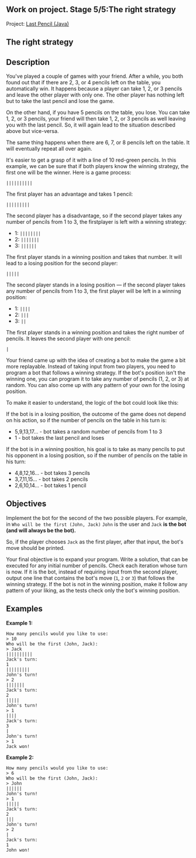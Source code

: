 ## Work on project. Stage 5/5:The right strategy

Project: [Last Pencil (Java)](https://hyperskill.org/projects/341)

## The right strategy

## Description

You've played a couple of games with your friend. After a while, you both found out that if there are 2, 3, or 4 pencils left on the table, you automatically win. It happens because a player can take 1, 2, or 3 pencils and leave the other player with only one. The other player has nothing left but to take the last pencil and lose the game.

On the other hand, if you have 5 pencils on the table, you lose. You can take 1, 2, or 3 pencils, your friend will then take 1, 2, or 3 pencils as well leaving you with the last pencil. So, it will again lead to the situation described above but vice-versa.

The same thing happens when there are 6, 7, or 8 pencils left on the table. It will eventually repeat all over again.

It's easier to get a grasp of it with a line of 10 red-green pencils. In this example, we can be sure that if both players know the winning strategy, the first one will be the winner. Here is a game process:

```
||||||||||
```

The first player has an advantage and takes 1 pencil:

```
|||||||||
```

The second player has a disadvantage, so if the second player takes any number of pencils from 1 to 3, the firstplayer is left with a winning strategy:

- 1: `||||||||`
- 2: `|||||||`
- 3: `||||||`

The first player stands in a winning position and takes that number. It will lead to a losing position for the second player:

```
|||||
```

The second player stands in a losing position — if the second player takes any number of pencils from 1 to 3, the first player will be left in a winning position:

- 1: `||||`
- 2: `|||`
- 3: `||`

The first player stands in a winning position and takes the right number of pencils. It leaves the second player with one pencil:

```
|
```

Your friend came up with the idea of creating a bot to make the game a bit more replayable. Instead of taking input from two players, you need to program a bot that follows a winning strategy. If the bot's position isn't the winning one, you can program it to take any number of pencils (1, 2, or 3) at random. You can also come up with any pattern of your own for the losing position.

To make it easier to understand, the logic of the bot could look like this:

If the bot is in a losing position, the outcome of the game does not depend on his action, so if the number of pencils on the table in his turn is:

- 5,9,13,17... - bot takes a random number of pencils from 1 to 3
- 1 - bot takes the last pencil and loses

If the bot is in a winning position, his goal is to take as many pencils to put his opponent in a losing position, so if the number of pencils on the table in his turn:

- 4,8,12,16... - bot takes 3 pencils
- 3,7,11,15... - bot takes 2 pencils
- 2,6,10,14... - bot takes 1 pencil

## Objectives

Implement the bot for the second of the two possible players. For example, in `Who will be the first (John, Jack)` `John` is the user and `Jack` **is the bot (and will always be the bot).**

So, if the player chooses `Jack` as the first player, after that input, the bot's move should be printed.

Your final objective is to expand your program. Write a solution, that can be executed for any initial number of pencils. Check each iteration whose turn is now. If it is the bot, instead of requiring input from the second player, output one line that contains the bot's move (`1`, `2` or `3`) that follows the winning strategy. If the bot is not in the winning position, make it follow any pattern of your liking, as the tests check only the bot's winning position.

## Examples

**Example 1:**

```no-highlight
How many pencils would you like to use:
> 10
Who will be the first (John, Jack):
> Jack
||||||||||
Jack's turn:
1
|||||||||
John's turn!
> 2
|||||||
Jack's turn:
2
|||||
John's turn!
> 1
||||
Jack's turn:
3
|
John's turn!
> 1
Jack won!
```

**Example 2:** 

```no-highlight
How many pencils would you like to use:
> 6
Who will be the first (John, Jack):
> John
||||||
John's turn!
> 1
|||||
Jack's turn:
2
|||
John's turn!
> 2
|
Jack's turn:
1
John won!
```